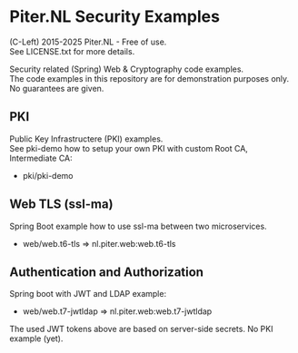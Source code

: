 Piter.NL Security Examples
===

(C-Left) 2015-2025 Piter.NL - Free of use.\
See LICENSE.txt for more details.

Security related (Spring) Web & Cryptography code examples.\
The code examples in this repository are for demonstration purposes only.\
No guarantees are given.


PKI
---

Public Key Infrastructere (PKI) examples.\
See pki-demo how to setup your own PKI with custom Root CA, Intermediate CA:

- pki/pki-demo


Web TLS (ssl-ma)
---

Spring Boot example how to use ssl-ma between two microservices.

- web/web.t6-tls => nl.piter.web:web.t6-tls


Authentication and Authorization
---

Spring boot with JWT and LDAP example:

- web/web.t7-jwtldap => nl.piter.web:web.t7-jwtldap

The used JWT tokens above are based on server-side secrets. No PKI example (yet).

